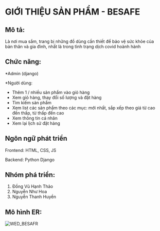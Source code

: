  # GIỚI THIỆU SẢN PHẨM - BESAFE


## Mô tả: 
Là nơi mua sắm, trang bị những đồ dùng cần thiết để bảo vệ sức khỏe của bản thân và gia đình, nhất là trong tình trạng dịch covid hoành hành

## Chức năng:
*Admin (django)

*Người dùng: 
+ Thêm 1 / nhiều sản phẩm vào giỏ hàng
+ Xem giỏ hàng, thay đổi số lượng và đặt hàng
+ Tìm kiếm sản phẩm
+ Xem list các sản phẩm theo các mục: mới nhất, sắp xếp theo giá từ cao đến thấp, từ thấp đến cao
+ Xem thông tin cá nhân
+ Xem lại lịch sử đặt hàng

## Ngôn ngữ phát triển
Frontend: HTML, CSS, JS

Backend: Python Django

## Nhóm phá triển:
1. Đồng Vũ Hạnh Thảo
2. Nguyễn Như Hoa
3. Nguyễn Thanh Huyền


## Mô hình ER:

![WED_BESAFR](https://user-images.githubusercontent.com/73162132/117947916-d7819180-b33a-11eb-8b24-4b0086c7743b.png)




